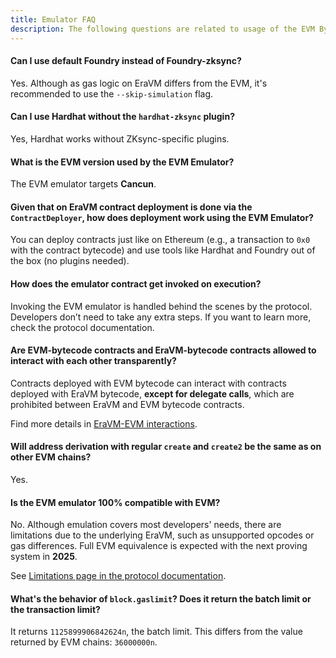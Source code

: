 ```yaml
---
title: Emulator FAQ
description: The following questions are related to usage of the EVM Bytecode Emulator.
---
```


#### Can I use default Foundry instead of Foundry-zksync?
Yes. Although as gas logic on EraVM differs from the EVM, it's recommended to use the `--skip-simulation` flag.

#### Can I use Hardhat without the `hardhat-zksync` plugin?
Yes, Hardhat works without ZKsync-specific plugins.

#### What is the EVM version used by the EVM Emulator?
The EVM emulator targets **Cancun**.

#### Given that on EraVM contract deployment is done via the `ContractDeployer`, how does deployment work using the EVM Emulator?
You can deploy contracts just like on Ethereum (e.g., a transaction to `0x0` with the contract bytecode) and use tools like Hardhat
and Foundry out of the box (no plugins needed).

#### How does the emulator contract get invoked on execution?
Invoking the EVM emulator is handled behind the scenes by the protocol. Developers don’t need to take any extra steps.
If you want to learn more, check the protocol documentation.

#### Are EVM-bytecode contracts and EraVM-bytecode contracts allowed to interact with each other transparently?
Contracts deployed with EVM bytecode can interact with contracts deployed with EraVM bytecode, **except for delegate calls**,
which are prohibited between EraVM and EVM bytecode contracts.

Find more details in [EraVM-EVM interactions](../../../zksync-protocol/contracts/evm-emulator/era-evm-interactions.md).

#### Will address derivation with regular `create` and `create2` be the same as on other EVM chains?
Yes.

#### Is the EVM emulator 100% compatible with EVM?
No. Although emulation covers most developers' needs, there are limitations due to the underlying EraVM, such as unsupported opcodes or gas differences.
Full EVM equivalence is expected with the next proving system in **2025**.

See [Limitations page in the protocol documentation](../../../zksync-protocol/contracts/evm-emulator/limitations).

#### What's the behavior of `block.gaslimit`? Does it return the batch limit or the transaction limit?
It returns `1125899906842624n`, the batch limit.
This differs from the value returned by EVM chains: `36000000n`.
